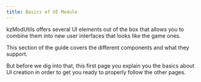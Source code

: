 ```yaml
---
title: Basics of UI Module
---
```


kzModUtils offers several UI elements out of the box that allows you
to combine them into new user interfaces that looks like the game ones.

This section of the guide covers the different components and what they support.

But before we dig into that, this first page you explain you the basics
about UI creation in order to get you ready to properly follow the other
pages.

